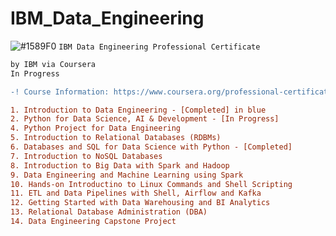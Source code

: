 # IBM_Data_Engineering
![#1589F0](https://via.placeholder.com/15/1589F0/000000?text=+) `IBM Data Engineering Professional Certificate`
```diff
by IBM via Coursera
In Progress

-! Course Information: https://www.coursera.org/professional-certificates/ibm-data-engineer

1. Introduction to Data Engineering - [Completed] in blue
2. Python for Data Science, AI & Development - [In Progress]
4. Python Project for Data Engineering
5. Introduction to Relational Databases (RDBMs)
6. Databases and SQL for Data Science with Python - [Completed]
7. Introduction to NoSQL Databases
8. Introduction to Big Data with Spark and Hadoop
9. Data Engineering and Machine Learning using Spark
10. Hands-on Introductino to Linux Commands and Shell Scripting
11. ETL and Data Pipelines with Shell, Airflow and Kafka
12. Getting Started with Data Warehousing and BI Analytics
13. Relational Database Administration (DBA)
14. Data Engineering Capstone Project
```
